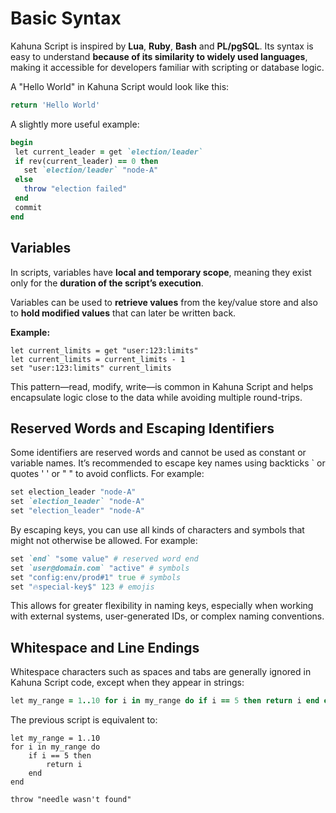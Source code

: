 
# Basic Syntax

Kahuna Script is inspired by **Lua**, **Ruby**, **Bash** and **PL/pgSQL**. Its syntax is easy to understand **because of its similarity to widely used languages**, making it accessible for developers familiar with scripting or database logic.

A "Hello World" in Kahuna Script would look like this:

```ruby
return 'Hello World'
```

A slightly more useful example:

```ruby
begin
 let current_leader = get `election/leader`
 if rev(current_leader) == 0 then
   set `election/leader` "node-A"
 else
   throw "election failed"
 end
 commit
end
```

## Variables

In scripts, variables have **local and temporary scope**, meaning they exist only for the **duration of the script’s execution**.

Variables can be used to **retrieve values** from the key/value store and also to **hold modified values** that can later be written back.

**Example:**

```visual-basic
let current_limits = get "user:123:limits"
let current_limits = current_limits - 1
set "user:123:limits" current_limits
```

This pattern—read, modify, write—is common in Kahuna Script and helps encapsulate logic close to the data while avoiding multiple round-trips.

## Reserved Words and Escaping Identifiers

Some identifiers are reserved words and cannot be used as constant or variable names. It’s recommended to escape key names using backticks ` or quotes ' ' or " " to avoid conflicts. For example:

```ruby
set election_leader "node-A"
set `election_leader` "node-A"
set "election_leader" "node-A"
```

By escaping keys, you can use all kinds of characters and symbols that might not otherwise be allowed. For example:

```ruby
set `end` "some value" # reserved word end
set `user@domain.com` "active" # symbols
set "config:env/prod#1" true # symbols
set "🔥special-key$" 123 # emojis
```

This allows for greater flexibility in naming keys, especially when working with external systems, user-generated IDs, or complex naming conventions.

## Whitespace and Line Endings

Whitespace characters such as spaces and tabs are generally ignored in Kahuna Script code, except when they appear in strings:

```ruby
let my_range = 1..10 for i in my_range do if i == 5 then return i end end throw "needle wasn't found"
```

The previous script is equivalent to:

```visual-basic
let my_range = 1..10
for i in my_range do
    if i == 5 then
        return i
    end
end

throw "needle wasn't found"
```

